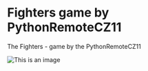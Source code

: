 # Fighters game by PythonRemoteCZ11

The Fighters - game by the PythonRemoteCZ11

![This is an image](https://myoctocat.com/assets/images/base-octocat.svg)
